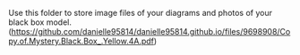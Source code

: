 Use this folder to store image files of your diagrams and photos of your black box model.
(https://github.com/danielle95814/danielle95814.github.io/files/9698908/Copy.of.Mystery.Black.Box_.Yellow.4A.pdf)
